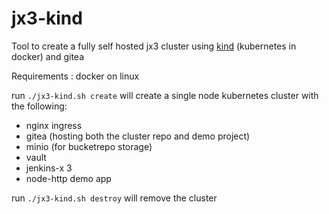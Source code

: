 # jx3-kind
Tool to create a fully self hosted jx3 cluster using [kind](https://kind.sigs.k8s.io/) (kubernetes in docker) and gitea

Requirements : docker on linux

run `./jx3-kind.sh create` will create a single node kubernetes cluster with the following:

* nginx ingress
* gitea (hosting both the cluster repo and demo project)
* minio (for bucketrepo storage)
* vault
* jenkins-x 3
* node-http demo app


run `./jx3-kind.sh destroy` will remove the cluster